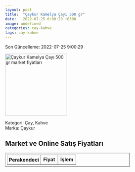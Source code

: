 ```yaml
---
layout: post
title:  "Çaykur Kamelya Çayı 500 gr"
date:   2022-07-25 6:00:29 +0300
image: undefined
categories: cay-kahve
tags: cay-kahve
---
```


Son Güncelleme: 2022-07-25 9:00:29

<img src="undefined" width="200" alt="Çaykur Kamelya Çayı 500 gr market fiyatları" />

Kategori: Çay, Kahve
<br />
Marka: Çaykur

<h2>Market ve Online Satış Fiyatları</h2>

<table border="1" style="padding: 5px;width:80%;">
  <tr>
    <td style="padding: 5px;"><strong>Perakendeci</strong></td>
    <td><strong>Fiyat</strong></td>
    <td><strong>İşlem</strong></td>
  </tr>
  
</table>
